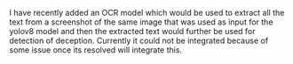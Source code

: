I have recently added an OCR model which would be used to extract all the text from a screenshot of the same image that was used as input for the yolov8 model and then the extracted text would further be used for detection of deception. Currently it could not be integrated because of some issue once its resolved will integrate this.
